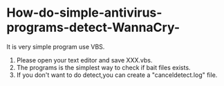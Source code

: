 # How-do-simple-antivirus-programs-detect-WannaCry-
It is very simple program use VBS.

1. Please open your text editor and save XXX.vbs.
2. The programs is the simplest way to check if bait files exists.
3. If you don't want to do detect,you can create a "canceldetect.log" file.
